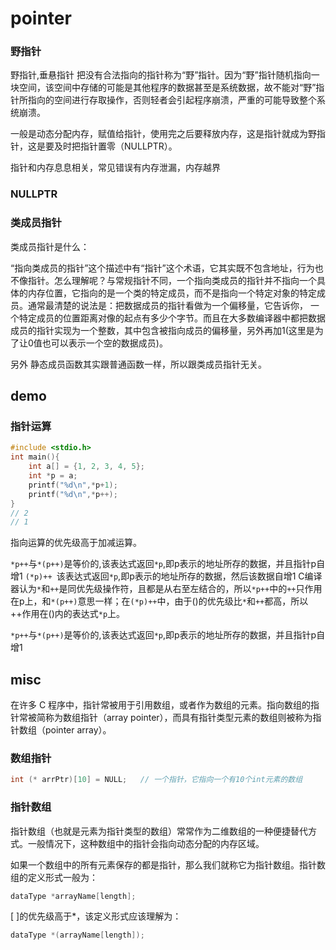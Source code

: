 # pointer


### 野指针
野指针,垂悬指针
把没有合法指向的指针称为“野”指针。因为“野”指针随机指向一块空间，该空间中存储的可能是其他程序的数据甚至是系统数据，故不能对“野”指针所指向的空间进行存取操作，否则轻者会引起程序崩溃，严重的可能导致整个系统崩溃。

一般是动态分配内存，赋值给指针，使用完之后要释放内存，这是指针就成为野指针，这是要及时把指针置零（NULLPTR）。

指针和内存息息相关，常见错误有内存泄漏，内存越界
### NULLPTR
### 类成员指针
类成员指针是什么：

“指向类成员的指针”这个描述中有“指针”这个术语，它其实既不包含地址，行为也不像指针。怎么理解呢？与常规指针不同，一个指向类成员的指针并不指向一个具体的内存位置，它指向的是一个类的特定成员，而不是指向一个特定对象的特定成员。通常最清楚的说法是：把数据成员的指针看做为一个偏移量，它告诉你， 一个特定成员的位置距离对像的起点有多少个字节。而且在大多数编译器中都把数据成员的指针实现为一个整数，其中包含被指向成员的偏移量，另外再加1(这里是为了让0值也可以表示一个空的数据成员)。

另外 静态成员函数其实跟普通函数一样，所以跟类成员指针无关。
## demo
### 指针运算
``` c
#include <stdio.h>
int main(){
	int a[] = {1, 2, 3, 4, 5};
	int *p = a;
    printf("%d\n",*p+1);
    printf("%d\n",*p++);
}
// 2
// 1
```
指向运算的优先级高于加减运算。

`*p++`与`*(p++)`是等价的,该表达式返回`*p`,即p表示的地址所存的数据，并且指针p自增1
`(*p)++ `该表达式返回`*p`,即p表示的地址所存的数据，然后该数据自增1
C编译器认为`*`和`++`是同优先级操作符，且都是从右至左结合的，所以`*p++`中的`++`只作用在p上，和`*(p++)`意思一样；在`(*p)++`中，由于()的优先级比`*`和`++`都高，所以++作用在()内的表达式`*p`上。



`*p++`与`*(p++)`是等价的,该表达式返回`*p`,即p表示的地址所存的数据，并且指针p自增1

## misc
在许多 C 程序中，指针常被用于引用数组，或者作为数组的元素。指向数组的指针常被简称为数组指针（array pointer），而具有指针类型元素的数组则被称为指针数组（pointer array）。
### 数组指针
``` c
int (* arrPtr)[10] = NULL;   // 一个指针，它指向一个有10个int元素的数组
```
### 指针数组
指针数组（也就是元素为指针类型的数组）常常作为二维数组的一种便捷替代方式。一般情况下，这种数组中的指针会指向动态分配的内存区域。

如果一个数组中的所有元素保存的都是指针，那么我们就称它为指针数组。指针数组的定义形式一般为：
``` c
dataType *arrayName[length];
```
[ ]的优先级高于*，该定义形式应该理解为：
``` c
dataType *(arrayName[length]);
``` 